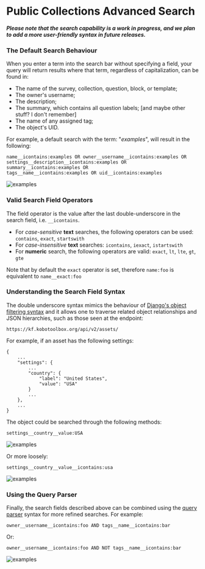 # Public Collections Advanced Search

**_Please note that the search capability is a work in progress, and we plan to
add a more user-friendly syntax in future releases._**

### The Default Search Behaviour

When you enter a term into the search bar without specifying a field, your
query will return results where that term, regardless of capitalization, can be
found in:
- The name of the survey, collection, question, block, or template;
- The owner's username;
- The description;
- The summary, which contains all question labels; [and maybe other stuff? I
  don't remember]
- The name of any assigned tag;
- The object's UID.

For example, a default search with the term: "_examples_", will result in the
following:

```
name__icontains:examples OR owner__username__icontains:examples OR
settings__description__icontains:examples OR summary__icontains:examples OR
tags__name__icontains:examples OR uid__icontains:examples
```

![examples](/images/public_collections_advanced_search/advanced_search_1.png)

### Valid Search Field Operators

The field operator is the value after the last double-underscore in the search
field, i.e. `__icontains`.

- For _case-sensitive_ **text** searches, the following operators can be used:
  `contains`, `exact`, `startswith`
- For _case-insensitive_ **text** searches: `icontains`, `iexact`,
  `istartswith`
- For **numeric** search, the following operators are valid: `exact`, `lt`,
  `lte`, `gt`, `gte`

Note that by default the `exact` operator is set, therefore `name:foo` is
equivalent to `name__exact:foo`

### Understanding the Search Field Syntax

The double underscore syntax mimics the behaviour of [Django's object filtering
syntax](https://docs.djangoproject.com/en/3.1/ref/contrib/admin/#django.contrib.admin.ModelAdmin.search_fields)
and it allows one to traverse related object relationships and JSON hierarchies,
such as those seen at the endpoint:

`https://kf.kobotoolbox.org/api/v2/assets/`

For example, if an asset has the following settings:

```
{
    ...
    "settings": {
        ...
        "country": {
            "label": "United States",
            "value": "USA"
        }
        ...
    },
    ...
}
```

The object could be searched through the following methods:

```
settings__country__value:USA
```

![examples](/images/public_collections_advanced_search/advanced_search_2.png)

Or more loosely:

```
settings__country__value__icontains:usa
```

![examples](/images/public_collections_advanced_search/advanced_search_3.png)

### Using the Query Parser

Finally, the search fields described above can be combined using the [query
parser](https://github.com/kobotoolbox/kpi#searching) syntax for more refined
searches. For example:

```
owner__username__icontains:foo AND tags__name__icontains:bar
```

Or:

```
owner__username__icontains:foo AND NOT tags__name__icontains:bar
```

![examples](/images/public_collections_advanced_search/advanced_search_4.png)


